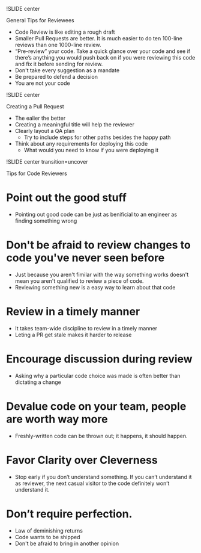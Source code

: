 !SLIDE center

General Tips for Reviewees

* Code Review is like editing a rough draft
* Smaller Pull Requests are better. It is much easier to do ten 100-line reviews than one 1000-line review.
* “Pre-review” your code. Take a quick glance over your code and see if there’s anything you would push back on if you were reviewing this code and fix it before sending for review.
* Don't take every suggestion as a mandate
* Be prepared to defend a decision
* You are not your code

!SLIDE center

Creating a Pull Request

* The ealier the better
* Creating a meaningful title will help the reviewer
* Clearly layout a QA plan
  * Try to include steps for other paths besides the happy path
* Think about any requirements for deploying this code
  * What would you need to know if you were deploying it

!SLIDE center transition=uncover

Tips for Code Reviewers

# Point out the good stuff

* Pointing out good code can be just as benificial to an engineer as
finding something wrong


# Don't be afraid to review changes to code you've never seen before

* Just because you aren't fimilar with the way something works doesn't
mean you aren't qualified to review a piece of code.
* Reviewing something new is a easy way to learn about that code

# Review in a timely manner

* It takes team-wide discipline to review in a timely manner
* Leting a PR get stale makes it harder to release

# Encourage discussion during review

* Asking why a particular code choice was made is often better than
dictating a change

# Devalue code on your team, people are worth way more

* Freshly-written code can be thrown out; it happens, it should happen.

# Favor Clarity over Cleverness
* Stop early if you don’t understand something. If you can’t understand it as reviewer, the next casual visitor to the code definitely won’t understand it.

# Don’t require perfection.
* Law of deminishing returns
* Code wants to be shipped
* Don't be afraid to bring in another opinion


